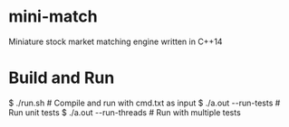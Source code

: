 # mini-match
Miniature stock market matching engine written in C++14

# Build and Run
$ ./run.sh # Compile and run with cmd.txt as input
$ ./a.out --run-tests # Run unit tests
$ ./a.out --run-threads # Run with multiple tests
